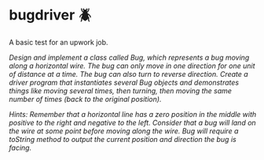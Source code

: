 # bugdriver :beetle:
A basic test for an upwork job.

*Design and implement a class called Bug, which represents a bug moving along a horizontal wire. The bug can only move in one direction for one unit of distance at a time. The bug can also turn to reverse direction. Create a driver program that instantiates several Bug objects and demonstrates things like moving several times, then turning, then moving the same number of times (back to the original position).*

*Hints: Remember that a horizontal line has a zero position in the middle with positive to the right and negative to the left. Consider that a bug will land on the wire at some point before moving along the wire. Bug will require a toString method to output the current position and direction the bug is facing.*